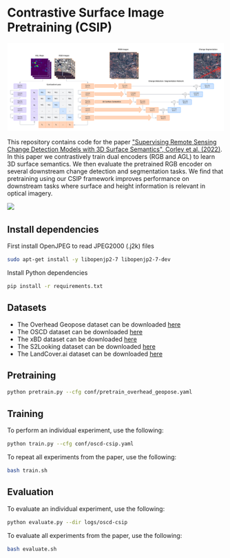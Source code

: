 # Contrastive Surface Image Pretraining (CSIP)

<img src="./assets/architecture.png" width="800px"></img>

This repository contains code for the paper ["Supervising Remote Sensing Change Detection Models with 3D Surface Semantics", Corley et al. (2022)](https://arxiv.org/abs/2202.13251). In this paper we contrastively train dual encoders (RGB and AGL) to learn 3D surface semantics. We then evaluate the pretrained RGB encoder on several downstream change detection and segmentation tasks. We find that pretraining using our CSIP framework improves performance on downstream tasks where surface and height information is relevant in optical imagery.

<img src="./assets/results.png" width="800px"></img>

## Install dependencies

First install OpenJPEG to read JPEG2000 (.j2k) files

```bash
sudo apt-get install -y libopenjp2-7 libopenjp2-7-dev
```

Install Python dependencies

```bash
pip install -r requirements.txt
```

## Datasets

- The Overhead Geopose dataset can be downloaded [here](https://ieee-dataport.org/open-access/urban-semantic-3d-dataset)
- The OSCD dataset can be downloaded [here](https://rcdaudt.github.io/oscd/)
- The xBD dataset can be downloaded [here](https://xview2.org/dataset)
- The S2Looking dataset can be downloaded [here](https://github.com/S2Looking/Dataset)
- The LandCover.ai dataset can be downloaded [here](https://landcover.ai/)

## Pretraining

```bash
python pretrain.py --cfg conf/pretrain_overhead_geopose.yaml
```

## Training

To perform an individual experiment, use the following:

```bash
python train.py --cfg conf/oscd-csip.yaml
```

To repeat all experiments from the paper, use the following:

```bash
bash train.sh
```

## Evaluation

To evaluate an individual experiment, use the following:

```bash
python evaluate.py --dir logs/oscd-csip
```

To evaluate all experiments from the paper, use the following:

```bash
bash evaluate.sh
```
